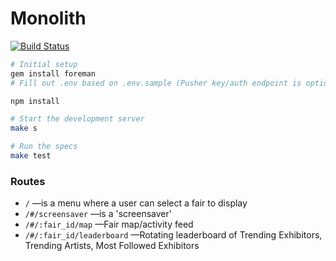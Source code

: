 # Monolith

[![Build Status](https://travis-ci.org/artsy/monolith.svg?branch=master)](https://travis-ci.org/artsy/monolith)

```bash
# Initial setup
gem install foreman
# Fill out .env based on .env.sample (Pusher key/auth endpoint is optional)

npm install

# Start the development server
make s

# Run the specs
make test
```

### Routes

* `/` —is a menu where a user can select a fair to display
* `/#/screensaver` —is a 'screensaver'
* `/#/:fair_id/map` —Fair map/activity feed
* `/#/:fair_id/leaderboard` —Rotating leaderboard of Trending Exhibitors, Trending Artists, Most Followed Exhibitors
